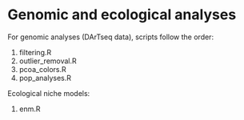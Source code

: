 # Genomic and ecological analyses 
For genomic analyses (DArTseq data), scripts follow the order:
  1. filtering.R
  2. outlier_removal.R
  3. pcoa_colors.R
  4. pop_analyses.R

Ecological niche models:
  1. enm.R
